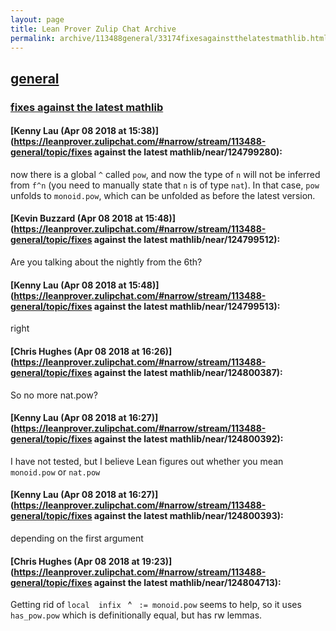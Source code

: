 ```yaml
---
layout: page
title: Lean Prover Zulip Chat Archive 
permalink: archive/113488general/33174fixesagainstthelatestmathlib.html
---
```


## [general](index.html)
### [fixes against the latest mathlib](33174fixesagainstthelatestmathlib.html)

#### [Kenny Lau (Apr 08 2018 at 15:38)](https://leanprover.zulipchat.com/#narrow/stream/113488-general/topic/fixes against the latest mathlib/near/124799280):
now there is a global `^` called `pow`, and now the type of `n` will not be inferred from `f^n` (you need to manually state that `n` is of type `nat`). In that case, `pow` unfolds to `monoid.pow`, which can be unfolded as before the latest version.

#### [Kevin Buzzard (Apr 08 2018 at 15:48)](https://leanprover.zulipchat.com/#narrow/stream/113488-general/topic/fixes against the latest mathlib/near/124799512):
Are you talking about the nightly from the 6th?

#### [Kenny Lau (Apr 08 2018 at 15:48)](https://leanprover.zulipchat.com/#narrow/stream/113488-general/topic/fixes against the latest mathlib/near/124799513):
right

#### [Chris Hughes (Apr 08 2018 at 16:26)](https://leanprover.zulipchat.com/#narrow/stream/113488-general/topic/fixes against the latest mathlib/near/124800387):
So no more nat.pow?

#### [Kenny Lau (Apr 08 2018 at 16:27)](https://leanprover.zulipchat.com/#narrow/stream/113488-general/topic/fixes against the latest mathlib/near/124800392):
I have not tested, but I believe Lean figures out whether you mean `monoid.pow` or `nat.pow`

#### [Kenny Lau (Apr 08 2018 at 16:27)](https://leanprover.zulipchat.com/#narrow/stream/113488-general/topic/fixes against the latest mathlib/near/124800393):
depending on the first argument

#### [Chris Hughes (Apr 08 2018 at 19:23)](https://leanprover.zulipchat.com/#narrow/stream/113488-general/topic/fixes against the latest mathlib/near/124804713):
Getting rid of `local  infix ` ^ ` := monoid.pow` seems to help, so it uses `has_pow.pow` which is definitionally equal, but has rw lemmas.

